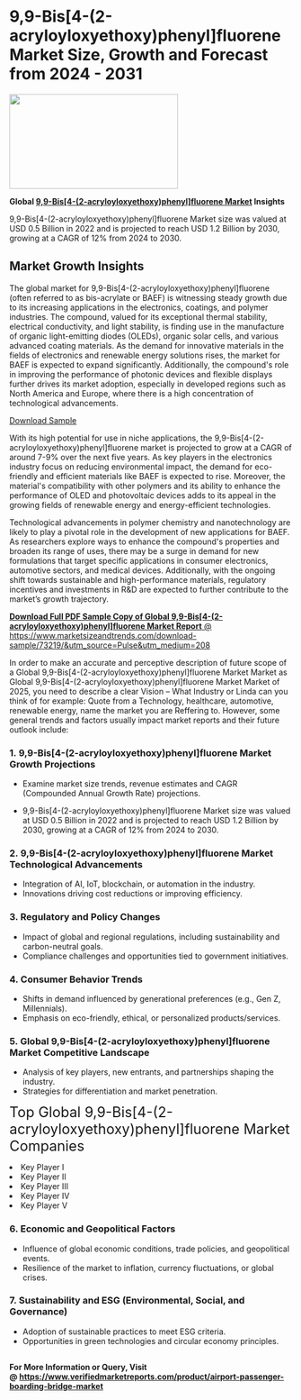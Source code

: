 <H1>9,9-Bis[4-(2-acryloyloxyethoxy)phenyl]fluorene Market Size, Growth and Forecast from 2024 - 2031</H1><img class="aligncenter size-medium wp-image-584254" src="https://thirdeyenews.in/wp-content/uploads/2024/09/Global-Market-Research-300x168.jpeg" alt="" width="300" height="168" /><p><strong>Global&nbsp;<a href="https://www.marketsizeandtrends.com/download-sample/73219/&amp;utm_source=Pulse&amp;utm_medium=208">9,9-Bis[4-(2-acryloyloxyethoxy)phenyl]fluorene Market</a> Insights</strong></p><p>9,9-Bis[4-(2-acryloyloxyethoxy)phenyl]fluorene Market size was valued at USD 0.5 Billion in 2022 and is projected to reach USD 1.2 Billion by 2030, growing at a CAGR of 12% from 2024 to 2030.</p><p><h2>Market Growth Insights</h2> <p>The global market for 9,9-Bis[4-(2-acryloyloxyethoxy)phenyl]fluorene (often referred to as bis-acrylate or BAEF) is witnessing steady growth due to its increasing applications in the electronics, coatings, and polymer industries. The compound, valued for its exceptional thermal stability, electrical conductivity, and light stability, is finding use in the manufacture of organic light-emitting diodes (OLEDs), organic solar cells, and various advanced coating materials. As the demand for innovative materials in the fields of electronics and renewable energy solutions rises, the market for BAEF is expected to expand significantly. Additionally, the compound's role in improving the performance of photonic devices and flexible displays further drives its market adoption, especially in developed regions such as North America and Europe, where there is a high concentration of technological advancements.</p> <p><a href="#">Download Sample</a></p> <p>With its high potential for use in niche applications, the 9,9-Bis[4-(2-acryloyloxyethoxy)phenyl]fluorene market is projected to grow at a CAGR of around 7-9% over the next five years. As key players in the electronics industry focus on reducing environmental impact, the demand for eco-friendly and efficient materials like BAEF is expected to rise. Moreover, the material's compatibility with other polymers and its ability to enhance the performance of OLED and photovoltaic devices adds to its appeal in the growing fields of renewable energy and energy-efficient technologies.</p> <p>Technological advancements in polymer chemistry and nanotechnology are likely to play a pivotal role in the development of new applications for BAEF. As researchers explore ways to enhance the compound's properties and broaden its range of uses, there may be a surge in demand for new formulations that target specific applications in consumer electronics, automotive sectors, and medical devices. Additionally, with the ongoing shift towards sustainable and high-performance materials, regulatory incentives and investments in R&D are expected to further contribute to the market’s growth trajectory.</p> <p><a href="#"></p><p><span class=""><strong>Download Full PDF Sample Copy of Global 9,9-Bis[4-(2-acryloyloxyethoxy)phenyl]fluorene Market Report</strong> @ <a href="https://www.marketsizeandtrends.com/download-sample/73219/&amp;utm_source=Pulse&amp;utm_medium=208" target="_blank">https://www.marketsizeandtrends.com/download-sample/73219/&amp;utm_source=Pulse&amp;utm_medium=208</a></span></p><p>In order to make an accurate and perceptive description of future scope of a Global&nbsp;9,9-Bis[4-(2-acryloyloxyethoxy)phenyl]fluorene Market Market as Global&nbsp;9,9-Bis[4-(2-acryloyloxyethoxy)phenyl]fluorene Market Market of 2025, you need to describe a clear Vision &ndash; What Industry or Linda can you think of for example: Quote from a Technology, healthcare, automotive, renewable energy, name the market you are Reffering to. However, some general trends and factors usually impact market reports and their future outlook include:</p><h3>1.&nbsp;<strong>9,9-Bis[4-(2-acryloyloxyethoxy)phenyl]fluorene Market Growth Projections</strong></h3><ul><li>Examine market size trends, revenue estimates and CAGR (Compounded Annual Growth Rate) projections.</li><li><p>9,9-Bis[4-(2-acryloyloxyethoxy)phenyl]fluorene Market size was valued at USD 0.5 Billion in 2022 and is projected to reach USD 1.2 Billion by 2030, growing at a CAGR of 12% from 2024 to 2030.</p></li></ul><h3>2.&nbsp;<strong>9,9-Bis[4-(2-acryloyloxyethoxy)phenyl]fluorene Market Technological Advancements</strong></h3><ul><li>Integration of AI, IoT, blockchain, or automation in the industry.</li><li>Innovations driving cost reductions or improving efficiency.</li></ul><h3>3.&nbsp;<strong>Regulatory and Policy Changes</strong></h3><ul><li>Impact of global and regional regulations, including sustainability and carbon-neutral goals.</li><li>Compliance challenges and opportunities tied to government initiatives.</li></ul><h3>4.&nbsp;<strong>Consumer Behavior Trends</strong></h3><ul><li>Shifts in demand influenced by generational preferences (e.g., Gen Z, Millennials).</li><li>Emphasis on eco-friendly, ethical, or personalized products/services.</li></ul><h3>5.&nbsp;<strong>Global 9,9-Bis[4-(2-acryloyloxyethoxy)phenyl]fluorene Market Competitive Landscape</strong></h3><ul><li>Analysis of key players, new entrants, and partnerships shaping the industry.</li><li>Strategies for differentiation and market penetration.</li></ul><p data-pm-slice="1 1 []"><span style="color: inherit; font-family: inherit; font-size: 25px;">Top Global 9,9-Bis[4-(2-acryloyloxyethoxy)phenyl]fluorene Market Companies</span></p><div class="" data-test-id=""><p><li>Key Player I</li><li> Key Player II</li><li> Key Player III</li><li> Key Player IV</li><li> Key Player V</li></p></div><h3>6.&nbsp;<strong>Economic and Geopolitical Factors</strong></h3><ul><li>Influence of global economic conditions, trade policies, and geopolitical events.</li><li>Resilience of the market to inflation, currency fluctuations, or global crises.</li></ul><h3>7.&nbsp;<strong>Sustainability and ESG (Environmental, Social, and Governance)</strong></h3><ul><li>Adoption of sustainable practices to meet ESG criteria.</li><li>Opportunities in green technologies and circular economy principles.</li></ul><h2><strong style="font-size: 14px;">For More Information or Query, Visit @&nbsp;</strong><a style="background-color: #ffffff; font-size: 14px;" href="https://www.marketsizeandtrends.com/report/99-bis4-2-acryloyloxyethoxyphenylfluorene-market/" target="_blank">https://www.verifiedmarketreports.com/product/airport-passenger-boarding-bridge-market</a></h2>
